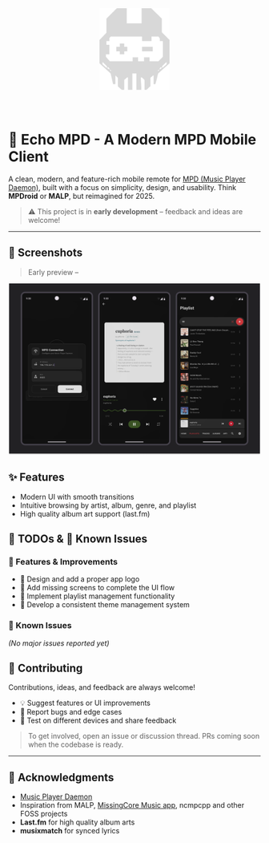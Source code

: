 <div align="center" style="padding: 40px 0;">
  <img src="src/echo_mpd_logo_inverted.svg" alt="description" width="140"/>
</div>

# 🎵 Echo MPD - A Modern MPD Mobile Client

A clean, modern, and feature-rich mobile remote for [MPD (Music Player Daemon)](https://www.musicpd.org/), built with a focus on simplicity, design, and usability. Think **MPDroid** or **MALP**, but reimagined for 2025.

> ⚠️ This project is in **early development** – feedback and ideas are welcome!

---

## 📸 Screenshots

> Early preview –

![App Preview Screenshot](src/screenshots/app_preview.png)



## ✨ Features

- Modern UI with smooth transitions
- Intuitive browsing by artist, album, genre, and playlist
- High quality album art support (last.fm)



## 📝 TODOs & 🐞 Known Issues

### 🧩 Features & Improvements
- 🎨 Design and add a proper app logo  
- 📱 Add missing screens to complete the UI flow  
- 🎵 Implement playlist management functionality  
- 🎨 Develop a consistent theme management system  

### 🐞 Known Issues
*(No major issues reported yet)*  


## 🤝 Contributing

Contributions, ideas, and feedback are always welcome!

- 💡 Suggest features or UI improvements
- 🐞 Report bugs and edge cases
- 📱 Test on different devices and share feedback

> To get involved, open an issue or discussion thread. PRs coming soon when the codebase is ready.

---

## 🙏 Acknowledgments

- [Music Player Daemon](https://www.musicpd.org/)
- Inspiration from MALP, [MissingCore Music app](https://github.com/MissingCore/Music), ncmpcpp and other FOSS projects
- **Last.fm** for high quality album arts
- **musixmatch** for synced lyrics
